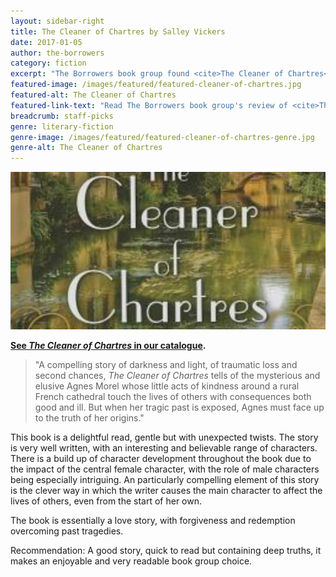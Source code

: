 ```yaml
---
layout: sidebar-right
title: The Cleaner of Chartres by Salley Vickers
date: 2017-01-05
author: the-borrowers
category: fiction
excerpt: "The Borrowers book group found <cite>The Cleaner of Chartres</cite> 'a delightful read'"
featured-image: /images/featured/featured-cleaner-of-chartres.jpg
featured-alt: The Cleaner of Chartres
featured-link-text: "Read The Borrowers book group's review of <cite>The Cleaner of Chartres</cite>, by Salley Vickers."
breadcrumb: staff-picks
genre: literary-fiction
genre-image: /images/featured/featured-cleaner-of-chartres-genre.jpg
genre-alt: The Cleaner of Chartres
---
```


![The Cleaner of Chartres](/images/featured/featured-cleaner-of-chartres.jpg)

**[See <cite>The Cleaner of Chartres</cite> in our catalogue](https://suffolk.spydus.co.uk/cgi-bin/spydus.exe/ENQ/OPAC/BIBENQ?BRN=1254237).**

> "A compelling story of darkness and light, of traumatic loss and second chances, <cite>The Cleaner of Chartres</cite> tells of the mysterious and elusive Agnes Morel whose little acts of kindness around a rural French cathedral touch the lives of others with consequences both good and ill. But when her tragic past is exposed, Agnes must face up to the truth of her origins."

This book is a delightful read, gentle but with unexpected twists. The story is very well written, with an interesting and believable range of characters. There is a build up of character development throughout the book due to the impact of the central female character, with the role of male characters being especially intriguing. An particularly compelling element of this story is the clever way in which the writer causes the main character to affect the lives of others, even from the start of her own.

The book is essentially a love story, with forgiveness and redemption overcoming past tragedies.

Recommendation: A good story, quick to read but containing deep truths, it makes an enjoyable and very readable book group choice.
